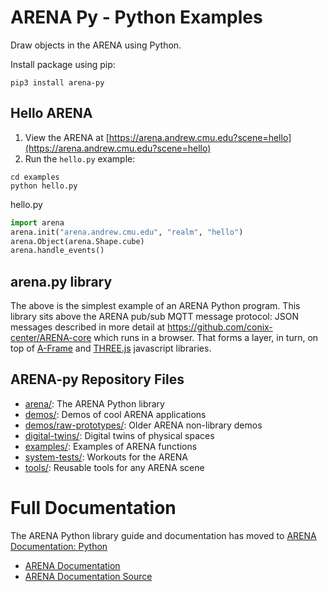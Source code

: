 # ARENA Py - Python Examples
Draw objects in the ARENA using Python.

Install package using pip:
```shell
pip3 install arena-py
```

## Hello ARENA
1. View the ARENA at [https://arena.andrew.cmu.edu?scene=hello](https://arena.andrew.cmu.edu?scene=hello)
1. Run the `hello.py` example:
```shell
cd examples
python hello.py
```

hello.py
```python
import arena
arena.init("arena.andrew.cmu.edu", "realm", "hello")
arena.Object(arena.Shape.cube)
arena.handle_events()
```

## arena.py library
The above is the simplest example of an ARENA Python program. This library sits above the ARENA pub/sub MQTT
message protocol: JSON messages described in more detail at https://github.com/conix-center/ARENA-core which runs in a browser. That forms a layer, in turn, on top of [A-Frame](https://aframe.io/) and [THREE.js](http://threejs.org/) javascript libraries.

## ARENA-py Repository Files
- [arena/](arena/): The ARENA Python library
- [demos/](demos/): Demos of cool ARENA applications
- [demos/raw-prototypes/](demos/raw-prototypes/): Older ARENA non-library demos
- [digital-twins/](digital-twins/): Digital twins of physical spaces
- [examples/](examples/): Examples of ARENA functions
- [system-tests/](system-tests/): Workouts for the ARENA 
- [tools/](tools/): Reusable tools for any ARENA scene

# Full Documentation
The ARENA Python library guide and documentation has moved to [ARENA Documentation: Python](https://conix-center.github.io/ARENA/content/python/)
- [ARENA Documentation](https://conix-center.github.io/ARENA)
- [ARENA Documentation Source](https://github.com/conix-center/ARENA)
